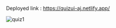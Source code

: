 Deployed link : https://quizui-aj.netlify.app/


![quiz1](https://user-images.githubusercontent.com/51408195/104570336-cae47980-5677-11eb-83bd-a89e790b8eeb.jpg)
